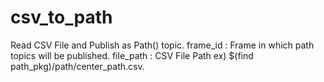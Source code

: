 # csv_to_path
Read CSV File and Publish as Path() topic.
frame_id : Frame in which path topics will be published.
file_path : CSV File Path ex) $(find path_pkg)/path/center_path.csv.
